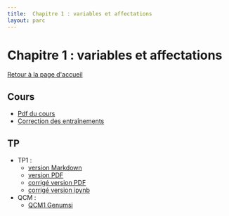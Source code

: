 ```yaml
---
title:  Chapitre 1 : variables et affectations
layout: parc
---
```


# Chapitre 1 : variables et affectations

[Retour à la page d'accueil]("https://parc-nsi.github.io/premiere-nsi/index.html")

## Cours

* [Pdf du cours](chapitre1/cours/Intro_var.pdf)
* [Correction des entraînements](chapitre1/cours/Corrigé_Ent_C1.pdf)

## TP 

* TP1 :
  * [version Markdown](chapitre1/TP1/1NSI-Chap1-Variables-TP1-git.md)
  * [version PDF](chapitre1/TP1/1NSI-Chap1-Variables-TP1-.pdf)
  * [corrigé version PDF](chapitre1/TP1/corrigé-TP1.pdf)
  * [corrigé version ipynb](https://mybinder.org/v2/gh/parc-nsi/premiere-nsi/master?filepath=chapitre1/TP1/corrigé-TP1.ipynb)
* QCM :
  * [QCM1 Genumsi](https://genumsi.inria.fr/qcm.php?h=e74b6446b2fb9380f06fe87ff3289bf4)




